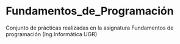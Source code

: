 # Fundamentos_de_Programación
Conjunto de prácticas realizadas en la asignatura Fundamentos de programación (Ing.Informática UGR)
